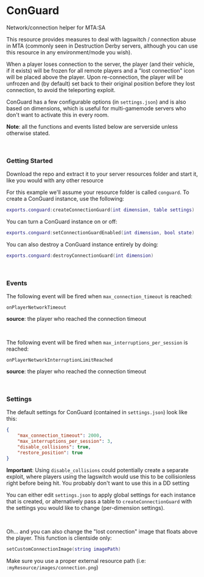 # ConGuard
Network/connection helper for MTA:SA

This resource provides measures to deal with lagswitch / connection abuse in MTA (commonly seen in Destruction Derby servers, although you can use this resource in any environment/mode you wish).

When a player loses connection to the server, the player (and their vehicle, if it exists) will be frozen for all remote players and a "lost connection" icon will be placed above the player. Upon re-connection, the player will be unfrozen and (by default) set back to their original position before they lost connection, to avoid the teleporting exploit.

ConGuard has a few configurable options (in `settings.json`) and is also based on dimensions, which is useful for multi-gamemode servers who don't want to activate this in every room.

**Note**: all the functions and events listed below are serverside unless otherwise stated.

&nbsp;

### Getting Started

Download the repo and extract it to your server resources folder and start it, like you would with any other resource

For this example we'll assume your resource folder is called `conguard`. To create a ConGuard instance, use the following:

```lua
exports.conguard:createConnectionGuard(int dimension, table settings)
```

You can turn a ConGuard instance on or off:

```lua
exports.conguard:setConnectionGuardEnabled(int dimension, bool state)
```

You can also destroy a ConGuard instance entirely by doing:

```lua
exports.conguard:destroyConnectionGuard(int dimension)
```

&nbsp;

### Events

The following event will be fired when `max_connection_timeout` is reached:
```
onPlayerNetworkTimeout
```
**source**: the player who reached the connection timeout

&nbsp;

The following event will be fired when `max_interruptions_per_session` is reached:
```
onPlayerNetworkInterruptionLimitReached
```
**source**: the player who reached the connection timeout

&nbsp;

### Settings

The default settings for ConGuard (contained in `settings.json`) look like this:

```json
{
	"max_connection_timeout": 2000,
	"max_interruptions_per_session": 3,
	"disable_collisions": true,
	"restore_position": true
}
```

**Important**: Using `disable_collisions` could potentially create a separate exploit, where players using the lagswitch would use this to be collisionless right before being hit. You probably don't want to use this in a DD setting

You can either edit `settings.json` to apply global settings for each instance that is created, or alternatively pass a table to `createConnectionGuard` with the settings you would like to change (per-dimension settings).

&nbsp;

Oh... and you can also change the "lost connection" image that floats above the player. This function is clientside only:

```lua
setCustomConnectionImage(string imagePath)
```

Make sure you use a proper external resource path (i.e: `:myResource/images/connection.png`)
